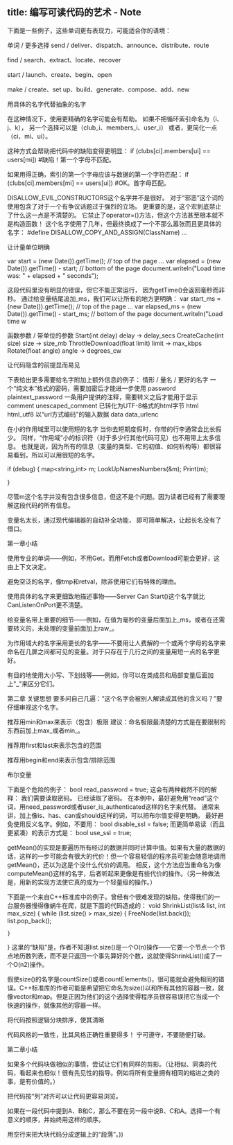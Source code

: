 title: 编写可读代码的艺术 - Note
---

下面是一些例子，这些单词更有表现力，可能适合你的语境：

单词 / 更多选择
send /
deliver、dispatch、announce、distribute、route

find /
search、extract、locate、recover

start /
launch、create、begin、open

make /
create、set up、build、generate、compose、add、new

用具体的名字代替抽象的名字

在这种情况下，使用更精确的名字可能会有帮助。
如果不把循环索引命名为（i、j、k），
另一个选择可以是（club_i、members_i、user_i）
或者，更简化一点（ci、mi、ui）。

这种方式会帮助把代码中的缺陷变得更明显：
if (clubs[ci].members[ui] == users[mi])
#缺陷！第一个字母不匹配。

如果用得正确，索引的第一个字母应该与数据的第一个字符匹配：
if (clubs[ci].members[mi] == users[ui])
#OK。首字母匹配。

DISALLOW_EVIL_CONSTRUCTORS这个名字并不是很好。
对于“邪恶”这个词的使用包含了对于一个有争议话题过于强烈的立场。
更重要的是，这个宏到底禁止了什么这一点是不清楚的。
它禁止了operator=()方法，但这个方法甚至根本就不是构造函数！
这个名字使用了几年，但最终换成了一个不那么嚣张而且更具体的名字：
#define DISALLOW_COPY_AND_ASSIGN(ClassName) ...

让计量单位明确

var start = (new Date()).getTime(); // top of the page
...
var elapsed = (new Date()).getTime() - start; // bottom of the page
document.writeln("Load time was: " + elapsed + " seconds");

这段代码里没有明显的错误，但它不能正常运行，
因为getTime()会返回毫秒而非秒。
通过给变量结尾追加_ms，我们可以让所有的地方更明确：
var start_ms = (new Date()).getTime(); // top of the page
...
var elapsed_ms = (new Date()).getTime() - start_ms; // bottom of the page
document.writeln("Load time w

函数参数 / 带单位的参数
Start(int delay)
delay → delay_secs
CreateCache(int size)
size → size_mb
ThrottleDownload(float limit)
limit → max_kbps
Rotate(float angle)
angle → degrees_cw

让代码隐含的前提显而易见

下表给出更多需要给名字附加上额外信息的例子：
情形 / 量名 / 更好的名字
一个“纯文本”格式的密码，需要加密后才能进一步使用
password
plaintext_password
一条用户提供的注释，需要转义之后才能用于显示
comment
unescaped_comment
已转化为UTF-8格式的html字节
html
html_utf8
以“url方式编码”的输入数据
data
data_urlenc

在小的作用域里可以使用短的名字
当你去短期度假时，你带的行李通常会比长假少。
同样，“作用域”小的标识符（对于多少行其他代码可见）也不用带上太多信息。
也就是说，因为所有的信息（变量的类型、它的初值、如何析构等）都很容易看到，所以可以用很短的名字。

if (debug) {
 map<string,int> m;
 LookUpNamesNumbers(&m);
 Print(m);

}

尽管m这个名字并没有包含很多信息，但这不是个问题。因为读者已经有了需要理解这段代码的所有信息。

变量名太长，通过现代编辑器的自动补全功能，
即可简单解决，让起长名没有了借口。

第一章小结

使用专业的单词——例如，不用Get，而用Fetch或者Download可能会更好，这由上下文决定。

避免空泛的名字，像tmp和retval，除非使用它们有特殊的理由。

使用具体的名字来更细致地描述事物——Server Can Start()这个名字就比CanListenOnPort更不清楚。

给变量名带上重要的细节——例如，在值为毫秒的变量后面加上_ms，或者在还需要转义的，未处理的变量前面加上raw_。

为作用域大的名字采用更长的名字——不要用让人费解的一个或两个字母的名字来命名在几屏之间都可见的变量。对于只存在于几行之间的变量用短一点的名字更好。

有目的地使用大小写、下划线等——例如，你可以在类成员和局部变量后面加上"_"来区分它们。

第二章
关键思想
要多问自己几遍：“这个名字会被别人解读成其他的含义吗？”要仔细审视这个名字。

推荐用min和max来表示（包含）极限
建议：命名极限最清楚的方式是在要限制的东西前加上max_或者min_。

推荐用first和last来表示包含的范围

推荐用begin和end来表示包含/排除范围

布尔变量

下面是个危险的例子：
bool read_password = true;
这会有两种截然不同的解释：
我们需要读取密码。
已经读取了密码。
在本例中，最好避免用“read”这个词，用need_password或者user_is_authenticated这样的名字来代替。
通常来讲，加上像is、has、can或should这样的词，可以把布尔值变得更明确。
最好避免使用反义名字。例如，不要用：
bool disable_ssl = false;
而更简单易读（而且更紧凑）的表示方式是：
bool use_ssl = true;

getMean()的实现是要遍历所有经过的数据并同时计算中值。如果有大量的数据的话，这样的一步可能会有很大的代价！但一个容易轻信的程序员可能会随意地调用getMean()，还以为这是个没什么代价的调用。
相反，这个方法应当重命名为像computeMean()这样的名字，后者听起来更像是有些代价的操作。（另一种做法是，用新的实现方法使它真的成为一个轻量级的操作。）

下面是一个来自C++标准库中的例子。曾经有个很难发现的缺陷，使得我们的一台服务器慢得像蜗牛在爬，就是下面的代码造成的：
void ShrinkList(list<Node>& list, int max_size) {
    while (list.size() > max_size) {
    FreeNode(list.back());
    list.pop_back();

    }

}
这里的“缺陷”是，作者不知道list.size()是一个O(n)操作——它要一个节点一个节点地历数列表，而不是只返回一个事先算好的个数，这就使得ShrinkList()成了一个O(n2)操作。

假使size()的名字是countSize()或者countElements()，很可能就会避免相同的错误。C++标准库的作者可能是希望把它命名为size()以和所有其他的容器一致，就像vector和map。但是正因为他们的这个选择使得程序员很容易误把它当成一个快速的操作，就像其他的容器一样。

将代码按照逻辑分块排序，使其清晰

代码风格的一致性，比其风格正确性重要得多！
宁可遵守，不要随便打破。

第二章小结

如果多个代码块做相似的事情，尝试让它们有同样的剪影。（让相似、同类的代码，看起来也相似！很有先见性的指导。例如将所有变量拥有相同的缩进之类的事，是有价值的。）

把代码按“列”对齐可以让代码更容易浏览。

如果在一段代码中提到A、B和C，那么不要在另一段中说B、C和A。选择一个有意义的顺序，并始终用这样的顺序。

用空行来把大块代码分成逻辑上的“段落”。</Node>))
